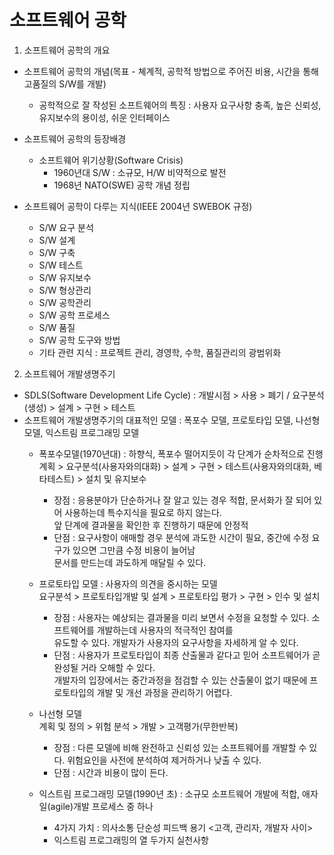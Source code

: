 # 소프트웨어 공학

1. 소프트웨어 공학의 개요
* 소프트웨어 공학의 개념(목표 - 쳬계적, 공학적 방법으로 주어진 비용, 시간을 통해 고품질의 S/W를 개발)
  * 공학적으로 잘 작성된 소프트웨어의 특징 : 사용자 요구사항 충족, 높은 신뢰성, 유지보수의 용이성, 쉬운 인터페이스

* 소프트웨어 공학의 등장배경
  * 소프트웨어 위기상황(Software Crisis)
    * 1960년대 S/W : 소규모, H/W 비약적으로 발전
    * 1968년 NATO(SWE) 공학 개념 정립

* 소프트웨어 공학이 다루는 지식(IEEE 2004년 SWEBOK 규정)
  * S/W 요구 분석
  * S/W 설계
  * S/W 구축
  * S/W 테스트
  * S/W 유지보수
  * S/W 형상관리
  * S/W 공학관리
  * S/W 공학 프로세스
  * S/W 품질
  * S/W 공학 도구와 방법
  * 기타 관련 지식 : 프로젝트 관리, 경영학, 수학, 품질관리의 광범위화 

2. 소프트웨어 개발생명주기
* SDLS(Software Development Life Cycle) : 개발시점 > 사용 > 폐기 / 요구분석(생성) > 설계 > 구현 > 테스트
* 소프트웨어 개발생명주기의 대표적인 모델 : 폭포수 모델, 프로토타입 모델, 나선형 모델, 익스트림 프로그래밍 모델
  * 폭포수모델(1970년대) : 하향식, 폭포수 떨어지듯이 각 단계가 순차적으로 진행  
계획 > 요구분석(사용자와의대화) > 설계 > 구현 > 테스트(사용자와의대화, 베타테스트) > 설치 및 유지보수 
    * 장점 : 응용분야가 단순하거나 잘 알고 있는 경우 적합, 문서화가 잘 되어 있어 사용하는데 특수지식을 필요로 하지 않는다.  
앞 단계에 결과물을 확인한 후 진행하기 때문에 안정적
    * 단점 : 요구사항이 애매할 경우 분석에 과도한 시간이 필요, 중간에 수정 요구가 있으면 그만큼 수정 비용이 늘어남  
문서를 만드는데 과도하게 매달릴 수 있다.

  * 프로토타입 모델 : 사용자의 의견을 중시하는 모델  
요구분석 > 프로토타입개발 및 설계 > 프로토타입 평가 > 구현 > 인수 및 설치
    * 장점 : 사용자는 예상되는 결과물을 미리 보면서 수정을 요청할 수 있다. 소프트웨어를 개발하는데 사용자의 적극적인 참여를  
유도할 수 있다. 개발자가 사용자의 요구사항을 자세하게 알 수 있다.
    * 단점 : 사용자가 프로토타입이 최종 산출물과 같다고 믿어 소프트웨어가 곧 완성될 거라 오해할 수 있다.  
개발자의 입장에서는 중간과정을 점검할 수 있는 산출물이 없기 때문에 프로토타입의 개발 및 개선 과정을 관리하기 어렵다.

  * 나선형 모델  
계획 및 정의 > 위험 분석 > 개발 > 고객평가(무한반복)
    * 장점 : 다른 모델에 비해 완전하고 신뢰성 있는 소프트웨어를 개발할 수 있다. 위험요인을 사전에 분석하여 제거하거나 낮출 수 있다.
    * 단점 : 시간과 비용이 많이 든다.

  * 익스트림 프로그래밍 모델(1990년 초) : 소규모 소프트웨어 개발에 적합, 애자일(agile)개발 프로세스 중 하나 
    * 4가지 가치 :  의사소통 단순성 피드백 용기 <고객, 관리자, 개발자 사이>
    * 익스트림 프로그래밍의 열 두가지 실천사항
